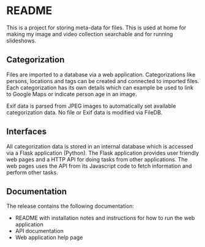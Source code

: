 # README #

This is a project for storing meta-data for files. This is used at home for making my image and video collection searchable and for running slideshows.

## Categorization ##

Files are imported to a database via a web application. Categorizations like persons, locations and tags can be created and connected to imported files. Each categorization has its own details which can example be used to link to Google Maps or indicate person age in an image.

Exif data is parsed from JPEG images to automatically set available categorization data. No file or Exif data is modified via FileDB.

## Interfaces ##

All categorization data is stored in an internal database which is accessed via a Flask application (Python). The Flask application provides user friendly web pages and a HTTP API for doing tasks from other applications. The web pages uses the API from its Javascript code to fetch information and perform other tasks.

## Documentation ##

The release contains the following documentation:

* README with installation notes and instructions for how to run the web application
* API documentation
* Web application help page
